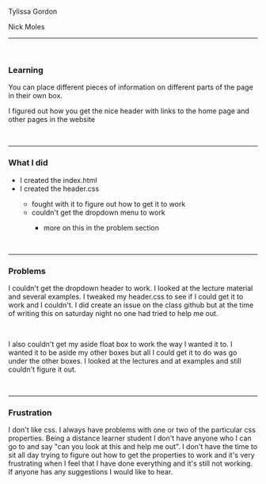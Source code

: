 Tylissa Gordon

Nick Moles
<hr />
<br/>
<h3>Learning</h3>
  <p>You can place different pieces of information on different parts of the page in their own box.</p>
  <p>I figured out how you get the nice header with links to the home page and other pages in the website</p>
<br/>
<hr />
<h3>What I did</h3>
    <ul>
      <li>I created the index.html</li>
      <li>I created the header.css</li>
        <ul>
          <li>fought with it to figure out how to get it to work</li>
          <li>couldn't get the dropdown menu to work</li>
            <ul>
              <li>more on this in the problem section</li>
            </ul>
        </ul>
    </ul>
<br/>
<hr />
<h3>Problems</h3>
  <p>I couldn't get the dropdown header to work. I looked at the lecture material and several examples. I tweaked my header.css to see if I could get it to work and I couldn't. I did create an issue on the class github but at the time of writing this on saturday night no one had tried to help me out.</p>
  <br/>
  <p>I also couldn't get my aside float box to work the way I wanted it to. I wanted it to be aside my other boxes but all I could get it to do was go under the other boxes. I looked at the lectures and at examples and still couldn't figure it out.<p>
<br/>
<hr />
<h3>Frustration</h3>
<p>I don't like css. I always have problems with one or two of the particular css properties. Being a distance learner student I don't have anyone who I can go to and say "can you look at this and help me out". I don't have the time to sit all day trying to figure out how to get the properties to work and it's very frustrating when I feel that I have done everything and it's still not working. If anyone has any suggestions I would like to hear.</p>
